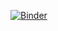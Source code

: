 [![Binder](https://mybinder.org/badge_logo.svg)](https://mybinder.org/v2/gh/dlakhtin/new_projects/master)

